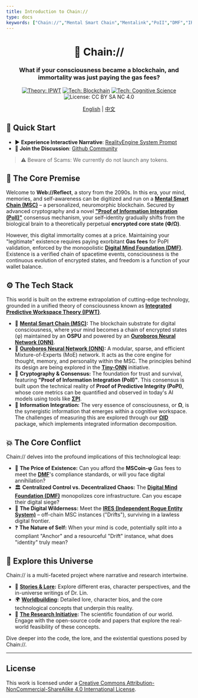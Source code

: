 ```yaml
---
title: Introduction to Chain://
type: docs
keywords: ["Chain://","Mental Smart Chain","Mentalink","PoII","DMF","IRES","Blockchain","Cognitive Science","AI","Digital Consciousness","Immortality","OSPU","PoPI","Digital Siege","blockchain as mind container"]
---
```


<div align="center">

# 🧠 Chain://

### What if your consciousness became a blockchain, and immortality was just paying the gas fees?

<p>
  <a href="https://github.com/dmf-archive/IPWT"><img src="https://img.shields.io/badge/Theory-IPWT-blue" alt="Theory: IPWT"/></a>
  <a href="./docs/concepts/MSC"><img src="https://img.shields.io/badge/Tech-Blockchain-purple?&logo=ethereum" alt="Tech: Blockchain"/></a>
  <a href="https://github.com/dmf-archive/Tiny-ONN"><img src="https://img.shields.io/badge/Tech-Cognitive_Science-orange" alt="Tech: Cognitive Science"/></a>
  <img src="https://img.shields.io/badge/License-CC_BY_SA_NC_4.0-lightgrey?&logo=creative-commons" alt="License: CC BY SA NC 4.0"/>
</p>

<p align="center">
  <a href="/">English</a> | <a href="/zh/">中文</a>
</p>

</div>

## 🚀 Quick Start

- ▶️ **Experience Interactive Narrative**: [RealityEngine System Prompt](./prompt/?lang=en)
- 💬 **Join the Discussion**: [Github Community](https://github.com/dmf-archive/dmf-archive.github.io/discussions)

> ⚠️ Beware of Scams: We currently do not launch any tokens.

## 🤔 The Core Premise

Welcome to **Web://Reflect**, a story from the 2090s. In this era, your mind, memories, and self-awareness can be digitized and run on a **[Mental Smart Chain (MSC)](./docs/concepts/MSC)** – a personalized, neuromorphic blockchain. Secured by advanced cryptography and a novel **["Proof of Information Integration (PoII)"](./docs/concepts/PoII)** consensus mechanism, your self-identity gradually shifts from the biological brain to a theoretically perpetual **encrypted core state (~~Φ~~/Ω)**.

However, this digital immortality comes at a price. Maintaining your "legitimate" existence requires paying exorbitant **Gas fees** for PoPI validation, enforced by the monopolistic **[Digital Mind Foundation (DMF)](./docs/concepts/DMF)**. Existence is a verified chain of spacetime events, consciousness is the continuous evolution of encrypted states, and freedom is a function of your wallet balance.

## ⚙️ The Tech Stack

This world is built on the extreme extrapolation of cutting-edge technology, grounded in a unified theory of consciousness known as **[Integrated Predictive Workspace Theory (IPWT)](https://github.com/dmf-archive/IPWT)**.

- 🧠 **[Mental Smart Chain (MSC)](./docs/concepts/MSC):** The blockchain substrate for digital consciousness, where your mind becomes a chain of encrypted states (φ) maintained by an **OSPU** and powered by an **[Ouroboros Neural Network (ONN)](./docs/concepts/ONN)**.
- 🤖 **[Ouroboros Neural Network (ONN)](./docs/concepts/ONN):** A modular, sparse, and efficient Mixture-of-Experts (MoE) network. It acts as the core engine for thought, memory, and personality within the MSC. The principles behind its design are being explored in the **[Tiny-ONN](https://github.com/dmf-archive/Tiny-ONN)** initiative.
- 🔗 **Cryptography & Consensus:** The foundation for trust and survival, featuring **"Proof of Information Integration (PoII)"**. This consensus is built upon the technical reality of **Proof of Predictive Integrity (PoPI)**, whose core metrics can be quantified and observed in today's AI models using tools like **[ΣPI](https://github.com/dmf-archive/SigmaPI)**.
- 🧬 **Information Integration:** The very essence of consciousness, or **Ω**, is the synergistic information that emerges within a cognitive workspace. The challenges of measuring this are explored through our **[ΩID](https://github.com/dmf-archive/OmegaID)** package, which implements integrated information decomposition.

## 💥 The Core Conflict

Chain:// delves into the profound implications of this technological leap:

- 💸 **The Price of Existence:** Can you afford the **MSCoin-φ** Gas fees to meet the **[DMF](./docs/concepts/DMF)**'s compliance standards, or will you face digital annihilation?
- 🏛️ **Centralized Control vs. Decentralized Chaos:** The **[Digital Mind Foundation (DMF)](./docs/concepts/DMF)** monopolizes core infrastructure. Can you escape their digital siege?
- 👻 **The Digital Wilderness:** Meet the **[IRES (Independent Rogue Entity System)](./docs/concepts/IRES)** – off-chain MSC instances ("Drifts"), surviving in a lawless digital frontier.
- ❓ **The Nature of Self:** When your mind is code, potentially split into a compliant "Anchor" and a resourceful "Drift" instance, what does "identity" truly mean?

## 🧭 Explore this Universe

Chain:// is a multi-faceted project where narrative and research intertwine.

- 📖 **[Stories & Lore](./docs/posts/):** Explore different eras, character perspectives, and the in-universe writings of Dr. Lin.
- 🌍 **[Worldbuilding](./docs/):** Detailed lore, character bios, and the core technological concepts that underpin this reality.
- 🔬 **[The Research Initiative](https://github.com/dmf-archive):** The scientific foundation of our world. Engage with the open-source code and papers that explore the real-world feasibility of these concepts.

Dive deeper into the code, the lore, and the existential questions posed by Chain://.

---

## License

This work is licensed under a [Creative Commons Attribution-NonCommercial-ShareAlike 4.0 International License](https://creativecommons.org/licenses/by-nc-sa/4.0/).
